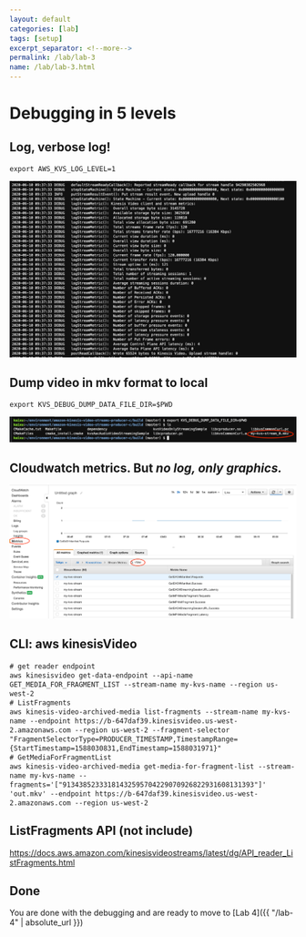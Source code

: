 ```yaml
---
layout: default
categories: [lab]
tags: [setup]
excerpt_separator: <!--more-->
permalink: /lab/lab-3
name: /lab/lab-3.html
---
```


# Debugging in 5 levels

## Log, verbose log!

```
export AWS_KVS_LOG_LEVEL=1
```

![verbose](images/lab3/kvs-debug-verbose.png)



## Dump video in mkv format to local

```
export KVS_DEBUG_DUMP_DATA_FILE_DIR=$PWD
```
![dump video](images/lab3/kvs-debug-mkv.png)



## Cloudwatch metrics. But *no log, only graphics.*

![Cloudwatch](images/lab3/kvs-debug-cloudwatch.png)



## CLI: aws kinesisVideo

```
# get reader endpoint
aws kinesisvideo get-data-endpoint --api-name GET_MEDIA_FOR_FRAGMENT_LIST --stream-name my-kvs-name --region us-west-2
# ListFragments
aws kinesis-video-archived-media list-fragments --stream-name my-kvs-name --endpoint https://b-647daf39.kinesisvideo.us-west-2.amazonaws.com --region us-west-2 --fragment-selector "FragmentSelectorType=PRODUCER_TIMESTAMP,TimestampRange={StartTimestamp=1588030831,EndTimestamp=1588031971}"
# GetMediaForFragmentList
aws kinesis-video-archived-media get-media-for-fragment-list --stream-name my-kvs-name --fragments='["91343852333181432595704229070926822931608131393"]' 'out.mkv' --endpoint https://b-647daf39.kinesisvideo.us-west-2.amazonaws.com --region us-west-2
```



## ListFragments API (not include)

https://docs.aws.amazon.com/kinesisvideostreams/latest/dg/API_reader_ListFragments.html



## Done


You are done with the debugging and are ready to move to [Lab 4]({{ "/lab-4" | absolute_url }})